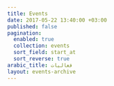 ```yaml
---
title: Events
date: 2017-05-22 13:40:00 +03:00
published: false
pagination:
  enabled: true
  collection: events
  sort_field: start_at
  sort_reverse: true
arabic_title: فعاليات
layout: events-archive
---
```


